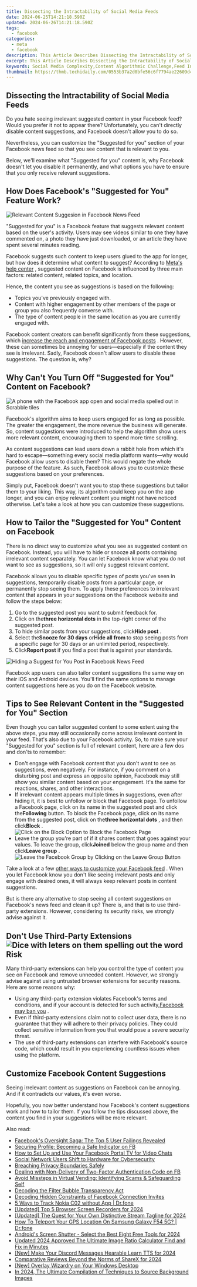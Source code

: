```yaml
---
title: Dissecting the Intractability of Social Media Feeds
date: 2024-06-25T14:21:18.590Z
updated: 2024-06-26T14:21:18.590Z
tags:
  - facebook
categories:
  - meta
  - facebook
description: This Article Describes Dissecting the Intractability of Social Media Feeds
excerpt: This Article Describes Dissecting the Intractability of Social Media Feeds
keywords: Social Media Complexity,Content Algorithmic Challenge,Feed Interaction Difficulty,Filter Bubble Issues,Social Network Dynamics,Engagement Pattern Analysis,User Experience Constraints
thumbnail: https://thmb.techidaily.com/0553b37a2d0bfe56c6f7794ae22609d4c46a2b30d090cb5ced8396683e115022.jpg
---
```


## Dissecting the Intractability of Social Media Feeds

 Do you hate seeing irrelevant suggested content in your Facebook feed? Would you prefer it not to appear there? Unfortunately, you can't directly disable content suggestions, and Facebook doesn't allow you to do so.

 Nevertheless, you can customize the "Suggested for you" section of your Facebook news feed so that you see content that is relevant to you.

 Below, we'll examine what "Suggested for you" content is, why Facebook doesn't let you disable it permanently, and what options you have to ensure that you only receive relevant suggestions.

## How Does Facebook's "Suggested for You" Feature Work?

![Relevant Content Suggesion in Facebook News Feed](https://static1.makeuseofimages.com/wordpress/wp-content/uploads/2022/12/relevant-content-suggesion-in-facebook-news-feed.jpg)

 "Suggested for you" is a Facebook feature that suggests relevant content based on the user's activity. Users may see videos similar to one they have commented on, a photo they have just downloaded, or an article they have spent several minutes reading.

 Facebook suggests such content to keep users glued to the app for longer, but how does it determine what content to suggest? According to [Meta's help center](https://web.facebook.com/business/help/1082519118875784?%5Frdc=1&%5Frdr) , suggested content on Facebook is influenced by three main factors: related content, related topics, and location.

Hence, the content you see as suggestions is based on the following:

* Topics you've previously engaged with.
* Content with higher engagement by other members of the page or group you also frequently converse with.
* The type of content people in the same location as you are currently engaged with.

 Facebook content creators can benefit significantly from these suggestions, which [increase the reach and engagement of Facebook posts](https://www.makeuseof.com/how-to-increase-facebook-engagement-posts/) . However, these can sometimes be annoying for users—especially if the content they see is irrelevant. Sadly, Facebook doesn't allow users to disable these suggestions. The question is, why?

## Why Can't You Turn Off "Suggested for You" Content on Facebook?

![A phone with the Facebook app open and social media spelled out in Scrabble tiles](https://static1.makeuseofimages.com/wordpress/wp-content/uploads/2022/12/facebook-social-media.jpg)

 Facebook's algorithm aims to keep users engaged for as long as possible. The greater the engagement, the more revenue the business will generate. So, content suggestions were introduced to help the algorithm show users more relevant content, encouraging them to spend more time scrolling.

 As content suggestions can lead users down a rabbit hole from which it's hard to escape—something every social media platform wants—why would Facebook allow users to disable them? This would negate the whole purpose of the feature. As such, Facebook allows you to customize these suggestions based on your preferences.

 Simply put, Facebook doesn't want you to stop these suggestions but tailor them to your liking. This way, its algorithm could keep you on the app longer, and you can enjoy relevant content you might not have noticed otherwise. Let's take a look at how you can customize these suggestions.

## How to Tailor the "Suggested for You" Content on Facebook

 There is no direct way to customize what you see as suggested content on Facebook. Instead, you will have to hide or snooze all posts containing irrelevant content separately. You can let Facebook know what you do not want to see as suggestions, so it will only suggest relevant content.

 Facebook allows you to disable specific types of posts you've seen in suggestions, temporarily disable posts from a particular page, or permanently stop seeing them. To apply these preferences to irrelevant content that appears in your suggestions on the Facebook website and follow the steps below:

1. Go to the suggested post you want to submit feedback for.
2. Click on the**three horizontal dots** in the top-right corner of the suggested post.
3. To hide similar posts from your suggestions, click**Hide post** .
4. Select the**Snooze <pagename> for 30 days** or**Hide all from <pagename>** to stop seeing posts from a specific page for 30 days or an unlimited period, respectively.
5. Click**Report post** if you find a post that is against your standards.

![Hiding a Suggest for You Post in Facebook News Feed](https://static1.makeuseofimages.com/wordpress/wp-content/uploads/2022/12/hiding-a-suggest-for-you-post-in-facebook-news-feed.jpg)

 Facebook app users can also tailor content suggestions the same way on their iOS and Android devices. You'll find the same options to manage content suggestions here as you do on the Facebook website.

## Tips to See Relevant Content in the "Suggested for You" Section

 Even though you can tailor suggested content to some extent using the above steps, you may still occasionally come across irrelevant content in your feed. That's also due to your Facebook activity. So, to make sure your "Suggested for you" section is full of relevant content, here are a few dos and don'ts to remember:

* Don't engage with Facebook content that you don't want to see as suggestions, even negatively. For instance, if you comment on a disturbing post and express an opposite opinion, Facebook may still show you similar content based on your engagement. It's the same for reactions, shares, and other interactions.
* If irrelevant content appears multiple times in suggestions, even after hiding it, it is best to unfollow or block that Facebook page. To unfollow a Facebook page, click on its name in the suggested post and click the**Following** button. To block the Facebook page, click on its name from the suggested post, click on the**three horizontal dots** , and then click**Block** .  
![Click on the Block Option to Block the Facebook Page](https://static1.makeuseofimages.com/wordpress/wp-content/uploads/2023/07/click-on-the-block-option-to-block-the-facebook-page.jpg)
* Leave the group you're part of if it shares content that goes against your values. To leave the group, click**Joined** below the group name and then click**Leave group** .  
![Leave the Facebook Group by Clicking on the Leave Group Button](https://static1.makeuseofimages.com/wordpress/wp-content/uploads/2023/07/leave-the-facebook-group-by-clicking-on-the-leave-group-button.jpg)

 Take a look at a few [other ways to customize your Facebook feed](https://www.makeuseof.com/how-to-customize-facebook-feed/) . When you let Facebook know you don't like seeing irrelevant posts and only engage with desired ones, it will always keep relevant posts in content suggestions.

 But is there any alternative to stop seeing all content suggestions on Facebook's news feed and clean it up? There is, and that is to use third-party extensions. However, considering its security risks, we strongly advise against it.

## Don't Use Third-Party Extensions ![Dice with leters on them spelling out the word Risk](https://static1.makeuseofimages.com/wordpress/wp-content/uploads/2022/09/risk-letters.jpg)

 Many third-party extensions can help you control the type of content you see on Facebook and remove unneeded content. However, we strongly advise against using untrusted browser extensions for security reasons. Here are some reasons why:

* Using any third-party extension violates Facebook's terms and conditions, and if your account is detected for such activity,[Facebook may ban you](https://www.makeuseof.com/things-permanently-banned-from-facebook/) .
* Even if third-party extensions claim not to collect user data, there is no guarantee that they will adhere to their privacy policies. They could collect sensitive information from you that would pose a severe security threat.
* The use of third-party extensions can interfere with Facebook's source code, which could result in you experiencing countless issues when using the platform.

## Customize Facebook Content Suggestions

 Seeing irrelevant content as suggestions on Facebook can be annoying. And if it contradicts our values, it's even worse.

 Hopefully, you now better understand how Facebook's content suggestions work and how to tailor them. If you follow the tips discussed above, the content you find in your suggestions will be more relevant.


<ins class="adsbygoogle"
     style="display:block"
     data-ad-format="autorelaxed"
     data-ad-client="ca-pub-7571918770474297"
     data-ad-slot="1223367746"></ins>



<ins class="adsbygoogle"
     style="display:block"
     data-ad-client="ca-pub-7571918770474297"
     data-ad-slot="8358498916"
     data-ad-format="auto"
     data-full-width-responsive="true"></ins>

<span class="atpl-alsoreadstyle">Also read:</span>
<div><ul>
<li><a href="https://facebook.techidaily.com/facebooks-oversight-saga-the-top-5-user-failings-revealed/"><u>Facebook's Oversight Saga: The Top 5 User Failings Revealed</u></a></li>
<li><a href="https://facebook.techidaily.com/securing-profile-becoming-a-safe-indicator-on-fb/"><u>Securing Profile: Becoming a Safe Indicator on FB</u></a></li>
<li><a href="https://facebook.techidaily.com/how-to-set-up-and-use-your-facebook-portal-tv-for-video-chats/"><u>How to Set Up and Use Your Facebook Portal TV for Video Chats</u></a></li>
<li><a href="https://facebook.techidaily.com/social-network-users-shift-to-hardware-for-cybersecurity/"><u>Social Network Users Shift to Hardware for Cybersecurity</u></a></li>
<li><a href="https://facebook.techidaily.com/breaching-privacy-boundaries-safely/"><u>Breaching Privacy Boundaries Safely</u></a></li>
<li><a href="https://facebook.techidaily.com/dealing-with-non-delivery-of-two-factor-authentication-code-on-fb/"><u>Dealing with Non-Delivery of Two-Factor Authentication Code on FB</u></a></li>
<li><a href="https://facebook.techidaily.com/avoid-missteps-in-virtual-vending-identifying-scams-and-safeguarding-self/"><u>Avoid Missteps in Virtual Vending: Identifying Scams & Safeguarding Self</u></a></li>
<li><a href="https://facebook.techidaily.com/decoding-the-filter-bubble-transparency-act/"><u>Decoding the Filter Bubble Transparency Act</u></a></li>
<li><a href="https://facebook.techidaily.com/decoding-hidden-constraints-of-facebook-connection-invites/"><u>Decoding Hidden Constraints of Facebook Connection Invites</u></a></li>
<li><a href="https://android-location-track.techidaily.com/5-ways-to-track-nokia-c02-without-app-drfone-by-drfone-virtual-android/"><u>5 Ways to Track Nokia C02 without App | Dr.fone</u></a></li>
<li><a href="https://screen-capture.techidaily.com/updated-top-5-browser-screen-recorders-for-2024/"><u>[Updated] Top 5 Browser Screen Recorders for 2024</u></a></li>
<li><a href="https://tiktok-videos.techidaily.com/updated-the-quest-for-your-own-distinctive-stream-tagline-for-2024/"><u>[Updated] The Quest for Your Own Distinctive Stream Tagline for 2024</u></a></li>
<li><a href="https://fix-guide.techidaily.com/how-to-teleport-your-gps-location-on-samsung-galaxy-f54-5g-drfone-by-drfone-virtual-android/"><u>How To Teleport Your GPS Location On Samsung Galaxy F54 5G? | Dr.fone</u></a></li>
<li><a href="https://screen-video-capture.techidaily.com/androids-screen-shutter-select-the-best-eight-free-tools-for-2024/"><u>Android's Screen Shutter - Select the Best Eight Free Tools for 2024</u></a></li>
<li><a href="https://smart-video-creator.techidaily.com/updated-2024-approved-the-ultimate-image-ratio-calculator-find-and-fix-in-minutes/"><u>Updated 2024 Approved The Ultimate Image Ratio Calculator Find and Fix in Minutes</u></a></li>
<li><a href="https://discord-videos.techidaily.com/new-make-your-discord-messages-hearable-learn-tts-for-2024/"><u>[New] Make Your Discord Messages Hearable  Learn TTS for 2024</u></a></li>
<li><a href="https://video-screen-grab.techidaily.com/comparative-reviews-beyond-the-norms-of-sharex-for-2024/"><u>Comparative Reviews  Beyond the Norms of ShareX for 2024</u></a></li>
<li><a href="https://extra-support.techidaily.com/new-overlay-wizardry-on-your-windows-desktop/"><u>[New] Overlay Wizardry on Your Windows Desktop</u></a></li>
<li><a href="https://some-skills.techidaily.com/in-2024-the-ultimate-compilation-of-techniques-to-source-background-images/"><u>In 2024, The Ultimate Compilation of Techniques to Source Background Images</u></a></li>
</ul></div>
